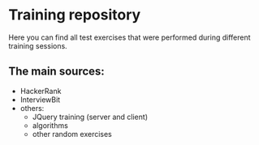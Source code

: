 # Training repository

Here you can find all test exercises that were performed during different training sessions.

## The main sources:

- HackerRank
- InterviewBit
- others:
    - JQuery training (server and client)
    - algorithms
    - other random exercises
